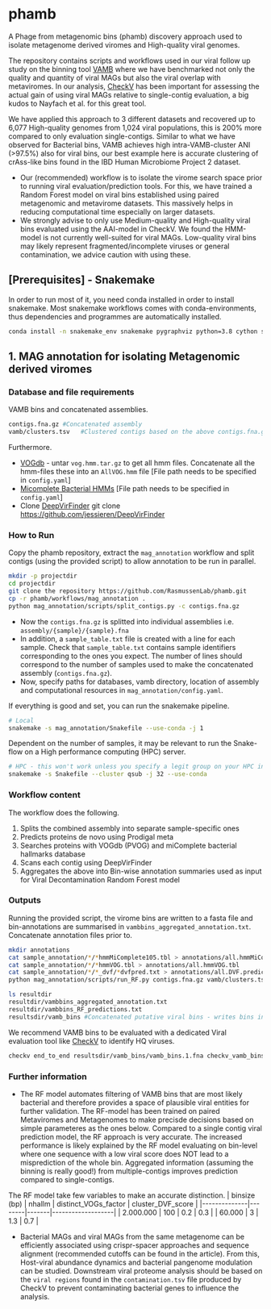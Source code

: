 # phamb
A Phage from metagenomic bins (phamb) discovery approach used to isolate metagenome derived viromes and High-quality viral genomes.

The repository contains scripts and workflows used in our viral follow up study on the binning tool [VAMB](https://github.com/RasmussenLab/vamb) where we have benchmarked not only the quality and quantity of viral MAGs but also the viral overlap with metaviromes. In our analysis, [CheckV](https://bitbucket.org/berkeleylab/checkv/src/master/) has been important for assessing the actual gain of using viral MAGs relative to single-contig evaluation, a big kudos to Nayfach et al. for this great tool. 

We have applied this approach to 3 different datasets and recovered up to 6,077 High-quality genomes from 1,024 viral populations, this is 200% more compared to only evaluation single-contigs. Similar to what we have observed for Bacterial bins, VAMB achieves high intra-VAMB-cluster ANI (>97.5%) also for viral bins, our best example here is accurate clustering of crAss-like bins found in the IBD Human Microbiome Project 2 dataset. 

- Our (recommended) workflow is to isolate the virome search space prior to running viral evaluation/prediction tools. For this, we have trained a Random Forest model on viral bins established using paired metagenomic and metavirome datasets. This massively helps in reducing computational time especially on larger datasets.
- We strongly advise to only use Medium-quality and High-quality viral bins evaluated using the AAI-model in CheckV. We found the HMM-model is not currently well-suited for viral MAGs. Low-quality viral bins may likely represent fragmented/incomplete viruses or general contamination, we advice caution with using these. 

## [Prerequisites] - Snakemake 

In order to run most of it, you need conda installed in order to install snakemake. Most snakemake workflows comes with conda-environments, thus dependencies and programmes are automatically installed. 

```bash
conda install -n snakemake_env snakemake pygraphviz python=3.8 cython scikit-learn==0.21.3

```

## 1. MAG annotation for isolating Metagenomic derived viromes

### Database and file requirements
VAMB bins and concatenated assemblies. 

```bash
contigs.fna.gz #Concatenated assembly 
vamb/clusters.tsv   #Clustered contigs based on the above contigs.fna.gz file 
```

Furthermore. 
* [VOGdb](https://vogdb.csb.univie.ac.at/download) - untar `vog.hmm.tar.gz` to get all hmm files. Concatenate all the hmm-files these into an `AllVOG.hmm` file  [File path needs to be specified in `config.yaml`]
* [Micomplete Bacterial HMMs](https://bitbucket.org/evolegiolab/micomplete/src/master/micomplete/share/Bact105.hmm)   [File path needs to be specified in `config.yaml`]
* Clone [DeepVirFinder](https://github.com/jessieren/DeepVirFinder) git clone https://github.com/jessieren/DeepVirFinder


### How to Run 

Copy the phamb repository, extract the `mag_annotation` workflow and split contigs (using the provided script) to allow annotation to be run in parallel.

```bash
mkdir -p projectdir 
cd projectdir 
git clone the repository https://github.com/RasmussenLab/phamb.git
cp -r phamb/workflows/mag_annotation .
python mag_annotation/scripts/split_contigs.py -c contigs.fna.gz 

```

- Now the `contigs.fna.gz` is splitted into individual assemblies i.e. `assembly/{sample}/{sample}.fna`
- In addition, a `sample_table.txt` file is created with a line for each sample. Check that `sample_table.txt` contains sample identifiers corresponding to the ones you expect. The number of lines should correspond to the number of samples used to make the concatenated assembly (`contigs.fna.gz`).
- Now, specify paths for databases, vamb directory, location of assembly and computational resources in `mag_annotation/config.yaml`.


If everything is good and set, you can run the snakemake pipeline.
```bash
# Local 
snakemake -s mag_annotation/Snakefile --use-conda -j 1
```

Dependent on the number of samples, it may be relevant to run the Snake-flow on a High performance computing (HPC) server.
```bash
# HPC - this won't work unless you specify a legit group on your HPC in `config.yaml`
snakemake -s Snakefile --cluster qsub -j 32 --use-conda
```

### Workflow content
The workflow does the following. 
1. Splits the combined assembly into separate sample-specific ones 
2. Predicts proteins de novo using Prodigal meta
3. Searches proteins with VOGdb (PVOG) and miComplete bacterial hallmarks database 
4. Scans each contig using DeepVirFinder
5. Aggregates the above into Bin-wise annotation summaries used as input for Viral Decontamination Random Forest model

### Outputs
Running the provided script, the virome bins are written to a fasta file and bin-annotations are summarised in `vambbins_aggregated_annotation.txt`. Concatenate annotation files prior to. 
```bash
mkdir annotations
cat sample_annotation/*/*hmmMiComplete105.tbl > annotations/all.hmmMiComplete105.tbl
cat sample_annotation/*/*hmmVOG.tbl > annotations/all.hmmVOG.tbl
cat sample_annotation/*/*_dvf/*dvfpred.txt > annotations/all.DVF.predictions.txt
python mag_annotation/scripts/run_RF.py contigs.fna.gz vamb/clusters.tsv annotations resultdir
```
  
```bash
ls resultdir
resultdir/vambbins_aggregated_annotation.txt
resultdir/vambbins_RF_predictions.txt
resultsdir/vamb_bins #Concatenated putative viral bins - writes bins in chunks to files
```
 
We recommend VAMB bins to be evaluated with a dedicated Viral evaluation tool like [CheckV](https://bitbucket.org/berkeleylab/checkv/src/master/) to identify HQ viruses.

```bash
checkv end_to_end resultsdir/vamb_bins/vamb_bins.1.fna checkv_vamb_bins  
```



### Further information 


- The RF model automates filtering of VAMB bins that are most likely bacterial and therefore provides a space of plausible viral entities for further validation. The RF-model has been trained on paired Metaviromes and Metagenomes to make precisde decisions based on simple parameteres as the ones below. Compared to a single contig viral prediction model, the RF approach is very accurate. The increased performance is likely explained by the RF model evaluating on bin-level where one sequence with a low viral score does NOT lead to a misprediction of the whole bin. Aggregated information (assuming the binning is really good!) from multiple-contigs improves prediction compared to single-contigs.

The RF model take few variables to make an accurate distinction.
| binsize (bp) | nhallm | distinct_VOGs_factor | cluster_DVF_score |
|--------------|--------|-------|-------------------|
| 2.000.000    | 100    | 0.2   | 0.3               |
| 60.000       | 3      | 1.3   | 0.7               |


- Bacterial MAGs and viral MAGs from the same metagenome can be efficiently associated using crispr-spacer approaches and sequence alignment (recommended cutoffs can be found in the article). From this, Host-viral abundance dynamics and bacterial pangenome modulation can be studied. Downstream viral proteome analysis should be based on the `viral regions` found in the `contamination.tsv` file produced by CheckV to prevent contaminating bacterial genes to influence the analysis. 
